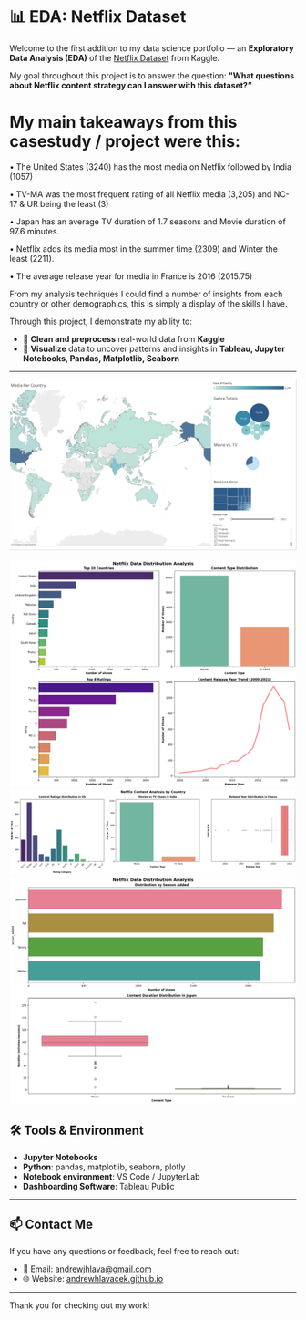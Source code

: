 # 📊 EDA: Netflix Dataset

Welcome to the first addition to my data science portfolio — an **Exploratory Data Analysis (EDA)** of the [Netflix Dataset](https://www.kaggle.com/datasets/ariyoomotade/netflix-data-cleaning-analysis-and-visualization) from Kaggle.

My goal throughout this project is to answer the question: **"What questions about Netflix content strategy can I answer with this dataset?”**

# My main takeaways from this casestudy / project were this:
• The United States (3240) has the most media on Netflix followed by India (1057)

• TV-MA was the most frequent rating of all Netflix media (3,205) and NC-17 & UR being the least (3)

• Japan has an average TV duration of 1.7 seasons and Movie duration of 97.6 minutes.

• Netflix adds its media most in the summer time (2309) and Winter the least (2211).

• The average release year for media in France is 2016 (2015.75)

From my analysis techniques I could find a number of insights from each country or other demographics, this is simply a display of the skills I have.

Through this project, I demonstrate my ability to:
- 🔴 **Clean and preprocess** real-world data from **Kaggle**
- 🔵 **Visualize** data to uncover patterns and insights in **Tableau, Jupyter Notebooks, Pandas, Matplotlib, Seaborn** 

---

![Netflix Dashboard](./tableaudash.png)

![Easy Visual](./easy.png)
![Medium Visuals](./medium.png)
![Hard Visuals](./hard.png)



## 🛠 Tools & Environment

- **Jupyter Notebooks**  
- **Python**: pandas, matplotlib, seaborn, plotly  
- **Notebook environment**: VS Code / JupyterLab  
- **Dashboarding Software**: Tableau Public

---

## 📫 Contact Me

If you have any questions or feedback, feel free to reach out:

- 📧 Email: [andrewjhlava@gmail.com](mailto:andrewjhlava@gmail.com)  
- 🌐 Website: [andrewhlavacek.github.io](https://andrewhlavacek.github.io/)

---

Thank you for checking out my work!
